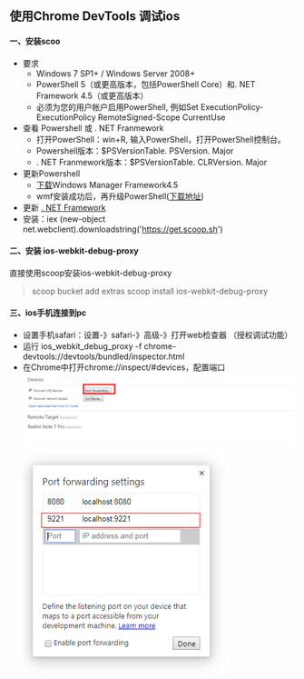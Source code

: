 ## 使用Chrome DevTools 调试ios 

#### 一、安装scoo

* 要求
  + Windows 7 SP1+ / Windows Server 2008+
  + PowerShell 5（或更高版本，包括PowerShell Core）和. NET Framework 4.5（或更高版本）
  + 必须为您的用户帐户启用PowerShell, 例如Set ExecutionPolicy-ExecutionPolicy RemoteSigned-Scope CurrentUse
* 查看 Powershell 或 . NET Franmework
  + 打开PowerShell：win+R, 输入PowerShell，打开PowerShell控制台。
  + Powershell版本：$PSVersionTable. PSVersion. Major
  + . NET Franmework版本：$PSVersionTable. CLRVersion. Major
* 更新Powershell
  + [下载](https://www.microsoft.com/en-ca/download/details.aspx?id=42642)Windows Manager Framework4.5
  + wmf安装成功后，再升级PowerShell([下载地址](https://docs.microsoft.com/zh-cn/powershell/scripting/install/installing-windows-powershell?view=powershell-6#upgrading-existing-windows-powershell))
* 更新 [. NET Framework ](https://docs.microsoft.com/zh-cn/powershell/scripting/install/installing-windows-powershell?view=powershell-6#upgrading-existing-windows-powershell)
* 安装：iex (new-object net.webclient).downloadstring('https://get.scoop.sh')

#### 二、安装 ios-webkit-debug-proxy

直接使用scoop安装ios-webkit-debug-proxy

> scoop bucket add extras
> scoop install ios-webkit-debug-proxy

#### 三、ios手机连接到pc

* 设置手机safari：设置-》safari-》高级-》打开web检查器 （授权调试功能）
* 运行 ios_webkit_debug_proxy -f chrome-devtools://devtools/bundled/inspector.html
* 在Chrome中打开chrome://inspect/#devices，配置端口
![image](https://github.com/smallmonsters/Blog/blob/master/asset/2020/2020014.png)
![image](https://github.com/smallmonsters/Blog/blob/master/asset/2020/2020015.png)